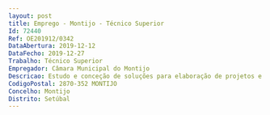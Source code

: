 ```yaml
--- 
layout: post
title: Emprego - Montijo - Técnico Superior
Id: 72440
Ref: OE201912/0342
DataAbertura: 2019-12-12
DataFecho: 2019-12-27
Trabalho: Técnico Superior
Empregador: Câmara Municipal do Montijo
Descricao: Estudo e conceção de soluções para elaboração de projetos e análise de questões relacionadas com empreitadas de obras púbicas e por administração direta  Analisar e emitir parecer relativamente a projetos contratados, verificando a sua conformidade com o programa fornecido  Elaborar programas de concurso e caderno de encargos  Assegurar o controlo financeiro da execução dos projetos  Colaborar na realização de estudos prévios, em processos relativos a estudos e projetos de engenharia civil  Colaborar na elaboração de projetos de execução  Assegurar a fiscalização de obras a realizar por empreitada, dentro das regras instituídas no Código dos Contratos Públicos (CCP), controlando física e financeiramente  No âmbito da segurança no trabalho, elaborar o Plano de Segurança e Saúde em fase de projeto de acordo com o estabelecido no Decreto lei n.º 273 2003, de 29 de outubro e analisar Planos de Segurança e Saúde submetidos por terceiros em fase de projeto e de obra e fiscalizar o cumprimento dos mesmos em fase de obra.
CodigoPostal: 2870-352 MONTIJO
Concelho: Montijo
Distrito: Setúbal
--- 
```

